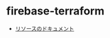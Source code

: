 # firebase-terraform

- [リソースのドキュメント](https://registry.terraform.io/providers/hashicorp/google-beta/latest/docs)